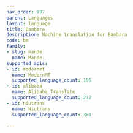 ```yaml
---
nav_order: 997
parent: Languages
layout: language
title: Bambara
description: Machine translation for Bambara
code: bm
family:
- slug: mande
  name: Mande
supported_apis:
- id: modernmt
  name: ModernMT
  supported_language_count: 195
- id: alibaba
  name: Alibaba Translate
  supported_language_count: 212
- id: niutrans
  name: Niutrans
  supported_language_count: 381

---
```


